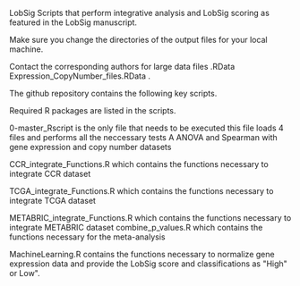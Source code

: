 LobSig Scripts that perform integrative analysis and LobSig scoring as featured in the LobSig manuscript.

Make sure you change the directories of the output files for your local machine.  

Contact the corresponding authors for large data files .RData  Expression_CopyNumber_files.RData .

The github repository contains the following key scripts.

Required R packages are listed in the scripts. 

0-master_Rscript is the only file that needs to be executed this file loads 4 files and performs all the neccessary tests A
ANOVA and Spearman with gene expression and copy number datasets 

CCR_integrate_Functions.R which contains the functions necessary to integrate CCR dataset 

TCGA_integrate_Functions.R which contains the functions necessary to integrate TCGA dataset 

METABRIC_integrate_Functions.R which contains the functions necessary to integrate METABRIC dataset 
combine_p_values.R which contains the functions necessary for the meta-analysis 

MachineLearning.R contains the functions necessary to normalize gene expression data and provide the LobSig score and classifications as "High" or Low". 
